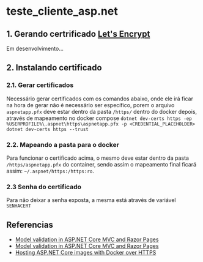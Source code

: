 # teste_cliente_asp.net

## 1. Gerando certrificado [Let's Encrypt](https://letsencrypt.org/)

Em desenvolvimento...

## 2. Instalando certificado
### 2.1. Gerar certificados

Necessário gerar certificados com os comandos abaixo, onde ele irá ficar na hora de gerar não é necessário ser específico, porem o arquivo ```aspnetapp.pfx``` deve estar dentro da pasta ```/https/``` dentro do docker depois, através de mapeamento no docker compose
```dotnet dev-certs https -ep %USERPROFILE%\.aspnet\https\aspnetapp.pfx -p <CREDENTIAL_PLACEHOLDER>```
```dotnet dev-certs https --trust```

### 2.2. Mapeando a pasta para o docker

Para funcionar o certificado acima, o mesmo deve estar dentro da pasta ```/https/aspnetapp.pfx``` do container, sendo assim o mapeamento final ficará assim:  ```~/.aspnet/https:/https:ro```.

### 2.3 Senha do certificado

Para não deixar a senha exposta, a mesma está através de variável ```SENHACERT```

## Referencias
- [Model validation in ASP.NET Core MVC and Razor Pages](https://learn.microsoft.com/en-us/aspnet/core/mvc/models/validation?view=aspnetcore-6.0)
- [Model validation in ASP.NET Core MVC and Razor Pages](https://learn.microsoft.com/en-us/aspnet/core/mvc/models/validation?view=aspnetcore-7.0)
- [Hosting ASP.NET Core images with Docker over HTTPS](https://learn.microsoft.com/en-us/aspnet/core/security/docker-https?view=aspnetcore-6.0)